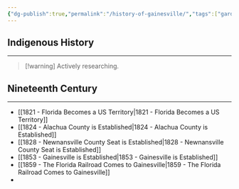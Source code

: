 ```yaml
---
{"dg-publish":true,"permalink":"/history-of-gainesville/","tags":["gardenEntry"],"created":"","updated":""}
---
```


## Indigenous History
---
>[!warning] Actively researching. 

## Nineteenth Century
---
- [[1821 - Florida Becomes a US Territory\|1821 - Florida Becomes a US Territory]]
- [[1824 - Alachua County is Established\|1824 - Alachua County is Established]]
- [[1828 - Newnansville County Seat is Established\|1828 - Newnansville County Seat is Established]]
- [[1853 - Gainesville is Established\|1853 - Gainesville is Established]]
- [[1859 - The Florida Railroad Comes to Gainesville\|1859 - The Florida Railroad Comes to Gainesville]]
- 